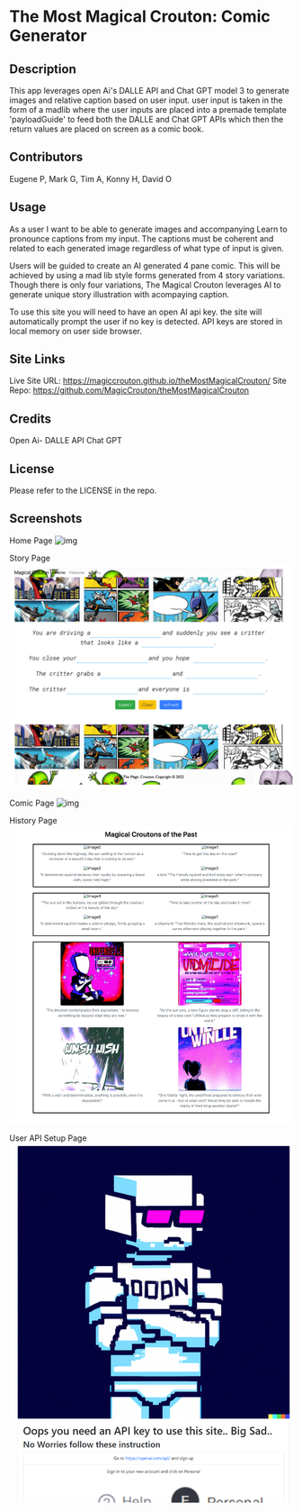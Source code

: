 # The Most Magical Crouton: Comic Generator

## Description

This app leverages open Ai's DALLE API and Chat GPT model 3 to generate images and relative caption based on user input. user input is taken in the form of a madlib where the user inputs are placed into a premade template 'payloadGuide' to feed both the DALLE and Chat GPT APIs which then the return values are placed on screen as a comic book.

## Contributors

Eugene P, Mark G, Tim A, Konny H, David O

## Usage

As a user I want to be able to generate images and accompanying
Learn to pronounce captions from my input. The captions must be coherent and related to each generated image regardless of what type of input is given.

Users will be guided to create an AI generated 4 pane comic. This will be achieved by using a mad lib style forms generated from 4 story variations. Though there is only four variations, The Magical Crouton leverages AI to generate unique story illustration with acompaying caption.

To use this site you will need to have an open AI api key. the site will automatically prompt the user if no key is detected. API keys are stored in local memory on user side browser.

## Site Links
Live Site URL: https://magiccrouton.github.io/theMostMagicalCrouton/
Site Repo: https://github.com/MagicCrouton/theMostMagicalCrouton

## Credits

Open Ai-
DALLE API
Chat GPT

## License

Please refer to the LICENSE in the repo.

## Screenshots

Home Page
![img](./Images/homepage.png)

Story Page
![img](./Images/story%20page.png)

Comic Page
![img](./Images/comic%20page.png)

History Page
![img](./Images/historypage.png)

User API Setup Page
![img](./Images/APIRegistration.png)